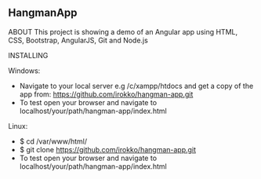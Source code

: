 ## HangmanApp
ABOUT
This project is showing a demo of an Angular app using HTML, CSS, Bootstrap, AngularJS, Git and Node.js

INSTALLING

Windows:
* Navigate to your local server e.g /c/xampp/htdocs and get a copy of the app from:
https://github.com/irokko/hangman-app.git
* To test open your browser and navigate to localhost/your/path/hangman-app/index.html

Linux:
* $ cd /var/www/html/
* $ git clone https://github.com/irokko/hangman-app.git
* To test open your browser and navigate to localhost/your/path/hangman-app/index.html

